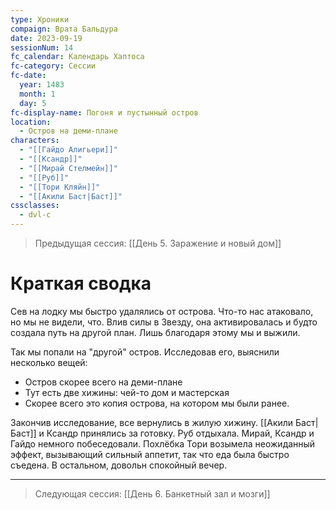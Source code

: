 ```yaml
---
type: Хроники
compaign: Врата Бальдура
date: 2023-09-19
sessionNum: 14
fc_calendar: Календарь Хаптоса
fc-category: Сессии
fc-date:
  year: 1483
  month: 1
  day: 5
fc-display-name: Погоня и пустынный остров
location:
  - Остров на деми-плане
characters:
  - "[[Гайдо Алигьери]]"
  - "[[Ксандр]]"
  - "[[Мирай Стелмейн]]"
  - "[[Руб]]"
  - "[[Тори Кляйн]]"
  - "[[Акили Баст|Баст]]"
cssclasses:
  - dvl-c
---
```


> Предыдущая сессия: [[День 5. Заражение и новый дом]] 


# Краткая сводка

Сев на лодку мы быстро удалялись от острова. Что-то нас атаковало, но мы не видели, что. Влив силы в Звезду, она активировалась и будто создала путь на другой план. Лишь благодаря этому мы и выжили.

Так мы попали на "другой" остров. Исследовав его, выяснили несколько вещей:
- Остров скорее всего на деми-плане
- Тут есть две хижины: чей-то дом и мастерская
- Скорее всего это копия острова, на котором мы были ранее.

Закончив исследование, все вернулись в жилую хижину. [[Акили Баст|Баст]] и Ксандр принялись за готовку. Руб отдыхала. Мирай, Ксандр и Гайдо немного побеседовали. Похлёбка Тори возымела неожиданный эффект, вызывающий сильный аппетит, так что еда была быстро съедена. В остальном, довольн спокойный вечер.


---
>Следующая сессия: [[День 6. Банкетный зал и мозги]] 